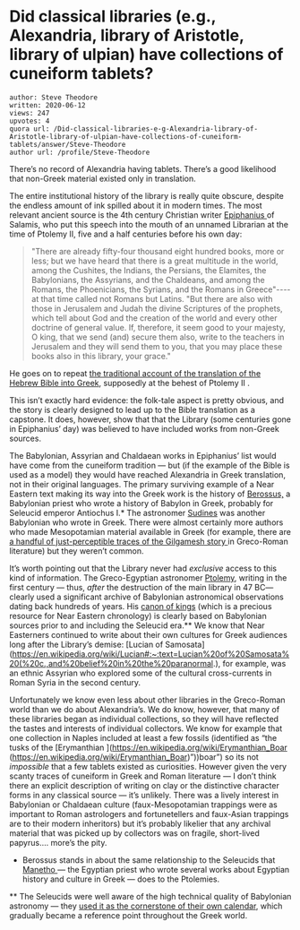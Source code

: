 # Did classical libraries (e.g., Alexandria, library of Aristotle, library of ulpian) have collections of cuneiform tablets?

	author: Steve Theodore
	written: 2020-06-12
	views: 247
	upvotes: 4
	quora url: /Did-classical-libraries-e-g-Alexandria-library-of-Aristotle-library-of-ulpian-have-collections-of-cuneiform-tablets/answer/Steve-Theodore
	author url: /profile/Steve-Theodore


There’s no record of Alexandria having tablets. There’s a good likelihood that non-Greek material existed only in translation.

The entire institutional history of the library is really quite obscure, despite the endless amount of ink spilled about it in modern times. The most relevant ancient source is the 4th century Christian writer [Epiphanius ](http://www.tertullian.org/fathers/epiphanius_weights_03_text.htm)of Salamis, who put this speech into the mouth of an unnamed Librarian at the time of Ptolemy II, five and a half centuries before his own day:

> "There are already fifty-four thousand eight hundred books, more or less; but we have heard that there is a great multitude in the world, among the Cushites, the Indians, the Persians, the Elamites, the Babylonians, the Assyrians, and the Chaldeans, and among the Romans, the Phoenicians, the Syrians, and the Romans in Greece"----at that time called not Romans but Latins. "But there are also with those in Jerusalem and Judah the divine Scriptures of the prophets, which tell about God and the creation of the world and every other doctrine of general value. If, therefore, it seem good to your majesty, O king, that we send (and) secure them also, write to the teachers in Jerusalem and they will send them to you, that you may place these books also in this library, your grace."

He goes on to repeat [the traditional account of the translation of the Hebrew Bible into Greek](https://en.wikipedia.org/wiki/Letter_of_Aristeas), supposedly at the behest of Ptolemy II .

This isn’t exactly hard evidence: the folk-tale aspect is pretty obvious, and the story is clearly designed to lead up to the Bible translation as a capstone. It does, however, show that that the Library (some centuries gone in Epiphanius’ day) was believed to have included works from non-Greek sources.

The Babylonian, Assyrian and Chaldaean works in Epiphanius’ list would have come from the cuneiform tradition — but (if the example of the Bible is used as a model) they would have reached Alexandria in Greek translation, not in their original languages. The primary surviving example of a Near Eastern text making its way into the Greek work is the history of [Berossus,](https://www.livius.org/articles/person/berossus/) a Babylonian priest who wrote a history of Babylon in Greek, probably for Seleucid emperor Antiochus I.* The astronomer [Sudines](https://en.wikipedia.org/wiki/Sudines) was another Babylonian who wrote in Greek. There were almost certainly more authors who made Mesopotamian material available in Greek (for example, there are [a handful of just-perceptible traces of the Gilgamesh story ](https://www.quora.com/Were-there-any-surviving-records-of-the-Epic-of-Gilgamesh-before-archaeologists-found-it-on-baked-clay-tablets/answer/Steve-Theodore?ch=10&share=01e79349&srid=zLvM)in Greco-Roman literature) but they weren’t common.

It’s worth pointing out that the Library never had _exclusive_  access to this kind of information. The Greco-Egyptian astronomer [Ptolemy](https://en.wikipedia.org/wiki/Ptolemy), writing in the first century — thus, _after_ the destruction of the main library in 47 BC— clearly used a significant archive of Babylonian astronomical observations dating back hundreds of years. His [canon of kings](https://en.wikipedia.org/wiki/Canon_of_Kings) (which is a precious resource for Near Eastern chronology) is clearly based on Babylonian sources prior to and including the Seleucid era.** We know that Near Easterners continued to write about their own cultures for Greek audiences long after the Library’s demise: [Lucian of Samosata](https://en.wikipedia.org/wiki/Lucian#:~:text=Lucian%20of%20Samosata%20(%20c.,and%20belief%20in%20the%20paranormal.), for example, was an ethnic Assyrian who explored some of the cultural cross-currents in Roman Syria in the second century.

Unfortunately we know even less about other libraries in the Greco-Roman world than we do about Alexandria’s. We do know, however, that many of these libraries began as individual collections, so they will have reflected the tastes and interests of individual collectors. We know for example that one collection in Naples included at least a few fossils (identified as “the tusks of the [Erymanthian ](https://en.wikipedia.org/wiki/Erymanthian_Boar (https://en.wikipedia.org/wiki/Erymanthian_Boar)”))boar”) so its not _impossible_  that a few tablets existed as curiosities. However given the very scanty traces of cuneiform in Greek and Roman literature — I don’t think there an explicit description of writing on clay or the distinctive character forms in any classical source — it’s unlikely. There was a lively interest in Babylonian or Chaldaean culture (faux-Mesopotamian trappings were as important to Roman astrologers and fortunetellers and faux-Asian trappings are to their modern inheritors) but it’s probably likelier that any archival material that was picked up by collectors was on fragile, short-lived papyrus…. more’s the pity.



* Berossus stands in about the same relationship to the Seleucids that [Manetho ](http://www.ancient-egypt.org/who-is-who/m/manetho.html)— the Egyptian priest who wrote several works about Egyptian history and culture in Greek — does to the Ptolemies.

** The Seleucids were well aware of the high technical quality of Babylonian astronomy — they [used it as the cornerstone of their own calendar](https://en.wikipedia.org/wiki/Seleucid_era), which gradually became a reference point throughout the Greek world.

